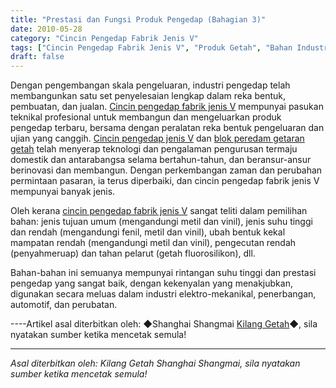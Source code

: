 ```yaml
---
title: "Prestasi dan Fungsi Produk Pengedap (Bahagian 3)"
date: 2010-05-28
category: "Cincin Pengedap Fabrik Jenis V"
tags: ["Cincin Pengedap Fabrik Jenis V", "Produk Getah", "Bahan Industri"]
draft: false
---
```


Dengan pengembangan skala pengeluaran, industri pengedap telah membangunkan satu set penyelesaian lengkap dalam reka bentuk, pembuatan, dan jualan. [Cincin pengedap fabrik jenis V](http://www.smpolymer.com/vxingjiabumifengquan/) mempunyai pasukan teknikal profesional untuk membangun dan mengeluarkan produk pengedap terbaru, bersama dengan peralatan reka bentuk pengeluaran dan ujian yang canggih. [Cincin pengedap jenis V](http://www.smpolymer.com/) dan [blok peredam getaran getah](http://www.smpolymer.com/) telah menyerap teknologi dan pengalaman pengurusan termaju domestik dan antarabangsa selama bertahun-tahun, dan beransur-ansur berinovasi dan membangun. Dengan perkembangan zaman dan perubahan permintaan pasaran, ia terus diperbaiki, dan cincin pengedap fabrik jenis V mempunyai banyak jenis.

Oleh kerana [cincin pengedap fabrik jenis V](http://www.smpolymer.com/vxingjiabumifengquan/) sangat teliti dalam pemilihan bahan: jenis tujuan umum (mengandungi metil dan vinil), jenis suhu tinggi dan rendah (mengandungi fenil, metil dan vinil), ubah bentuk kekal mampatan rendah (mengandungi metil dan vinil), pengecutan rendah (penyahmeruap) dan tahan pelarut (getah fluorosilikon), dll.

Bahan-bahan ini semuanya mempunyai rintangan suhu tinggi dan prestasi pengedap yang sangat baik, dengan kekenyalan yang menakjubkan, digunakan secara meluas dalam industri elektro-mekanikal, penerbangan, automotif, dan perubatan.

----Artikel asal diterbitkan oleh: ◆Shanghai Shangmai [Kilang Getah](http://www.smpolymer.com/)◆, sila nyatakan sumber ketika mencetak semula!

---

*Asal diterbitkan oleh: Kilang Getah Shanghai Shangmai, sila nyatakan sumber ketika mencetak semula!*